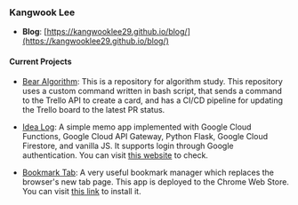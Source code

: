 ### Kangwook Lee

- **Blog**: [https://kangwooklee29.github.io/blog/](https://kangwooklee29.github.io/blog/)

#### Current Projects

- [Bear Algorithm](https://github.com/Bear-Algorithm-Team/bearalgorithm): This is a repository for algorithm study. This repository uses a custom command written in bash script, that sends a command to the Trello API to create a card, and has a CI/CD pipeline for updating the Trello board to the latest PR status.

- [Idea Log](https://github.com/kangwooklee29/idea-log): A simple memo app implemented with Google Cloud Functions, Google Cloud API Gateway, Python Flask, Google Cloud Firestore, and vanilla JS. It supports login through Google authentication. You can visit [this website](https://idea-log-gateway-1eihpg1x.uc.gateway.dev) to check.

- [Bookmark Tab](https://github.com/kangwooklee29/bookmark-tab): A very useful bookmark manager which replaces the browser's new tab page. This app is deployed to the Chrome Web Store. You can visit [this link](https://chromewebstore.google.com/detail/bookmark-tab/lhjdhaialhgbiopcdghljjiibpebhmhc) to install it.

<!--
**kangwooklee29/kangwooklee29** is a ✨ _special_ ✨ repository because its `README.md` (this file) appears on your GitHub profile.

Here are some ideas to get you started:

- 🔭 I’m currently working on ...
- 🌱 I’m currently learning ...
- 👯 I’m looking to collaborate on ...
- 🤔 I’m looking for help with ...
- 💬 Ask me about ...
- 📫 How to reach me: ...
- 😄 Pronouns: ...
- ⚡ Fun fact: ...
-->
